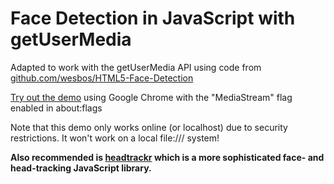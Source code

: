# Face Detection in JavaScript with getUserMedia

Adapted to work with the getUserMedia API using code from [github.com/wesbos/HTML5-Face-Detection](https://github.com/wesbos/HTML5-Face-Detection)

[Try out the demo](http://neave.github.com/face-detection/) using Google Chrome with the "MediaStream" flag enabled in about:flags

Note that this demo only works online (or localhost) due to security restrictions. It won't work on a local file:/// system!

**Also recommended is [headtrackr](https://github.com/auduno/headtrackr) which is a more sophisticated face- and head-tracking JavaScript library.**

